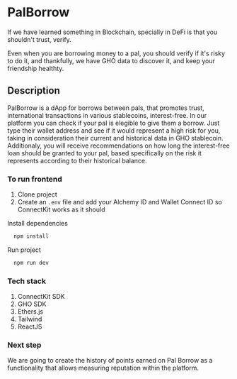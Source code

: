 # PalBorrow

If we have learned something in Blockchain, specially in DeFi is that you shouldn't trust, verify. 

Even when you are borrowing money to a pal, you should verify if it's risky to do it, and thankfully, we have GHO data to discover it, and keep your friendship healthty.


## Description

PalBorrow is a dApp for borrows between pals, that promotes trust, international transactions in various stablecoins, interest-free. In our platform you can check if your pal is elegible to give them a borrow. Just type their wallet address and see if it would represent a high risk for you, taking in consideration their current and historical data in GHO stablecoin. Additionaly, you will receive recommendations on how long the interest-free loan should be granted to your pal, based specifically on the risk it represents according to their historical balance.



### To run frontend
1. Clone project
2. Create an  ```.env``` file and add your Alchemy ID and Wallet Connect ID so ConnectKit works as it should

Install dependencies

```bash
  npm install
```
Run project

```bash
  npm run dev
```

### Tech stack
1. ConnectKit SDK
2. GHO SDK
3. Ethers.js
4. Tailwind
5. ReactJS

### Next step
We are going to create the history of points earned on Pal Borrow as a functionality that allows measuring reputation within the platform.
